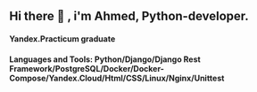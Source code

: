 ## Hi there 👋 , i'm Ahmed, Python-developer.

#### Yandex.Practicum graduate
#### Languages and Tools: Python/Django/Django Rest Framework/PostgreSQL/Docker/Docker-Compose/Yandex.Cloud/Html/CSS/Linux/Nginx/Unittest
<!--
**ahma09/ahma09** is a ✨ _special_ ✨ repository because its `README.md` (this file) appears on your GitHub profile.

Here are some ideas to get you started:

- 🔭 I’m currently working on ...
- 🌱 I’m currently learning ...
- 👯 I’m looking to collaborate on ...
- 🤔 I’m looking for help with ...
- 💬 Ask me about ...
- 📫 How to reach me: ...
- 😄 Pronouns: ...
- ⚡ Fun fact: ...
-->
